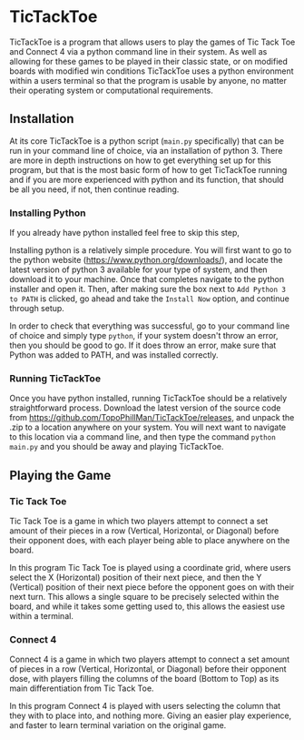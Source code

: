 # TicTackToe
TicTackToe is a program that allows users to play the games of Tic Tack Toe and Connect 4 via a python command line in their system. As well as allowing for these games to be played in their classic state, or on modified boards with modified win conditions TicTackToe uses a python environment within a users terminal so that the program is usable by anyone, no matter their operating system or computational requirements.

## Installation
At its core TicTackToe is a python script (```main.py``` specifically) that can be run in your command line of choice, via an installation of python 3. There are more in depth instructions on how to get everything set up for this program, but that is the most basic form of how to get TicTackToe running and if you are more experienced with python and its function, that should be all you need, if not, then continue reading.

### Installing Python
If you already have python installed feel free to skip this step,

Installing python is a relatively simple procedure. You will first want to go to the python website (https://www.python.org/downloads/), and locate the latest version of python 3 available for your type of system, and then download it to your machine. Once that completes navigate to the python installer and open it. Then, after making sure the box next to ```Add Python 3 to PATH``` is clicked, go ahead and take the ```Install Now``` option, and continue through setup.

In order to check that everything was successful, go to your command line of choice and simply type ```python```, if your system doesn't throw an error, then you should be good to go. If it does throw an error, make sure that Python was added to PATH, and was installed correctly. 

### Running TicTackToe
Once you have python installed, running TicTackToe should be a relatively straightforward process. Download the latest version of the source code from https://github.com/TopoPhillMan/TicTackToe/releases, and unpack the .zip to a location anywhere on your system. You will next want to navigate to this location via a command line, and then type the command ```python main.py``` and you should be away and playing TicTackToe.

## Playing the Game
### Tic Tack Toe
Tic Tack Toe is a game in which two players attempt to connect a set amount of their pieces in a row (Vertical, Horizontal, or Diagonal) before their opponent does, with each player being able to place anywhere on the board. 

In this program Tic Tack Toe is played using a coordinate grid, where users select the X (Horizontal) position of their next piece, and then the Y (Vertical) position of their next piece before the opponent goes on with their next turn. This allows a single square to be precisely selected within the board, and while it takes some getting used to, this allows the easiest use within a terminal. 

### Connect 4
Connect 4 is a game in which two players attempt to connect a set amount of pieces in a row (Vertical, Horizontal, or Diagonal) before their opponent dose, with players filling the columns of the board (Bottom to Top) as its main differentiation from Tic Tack Toe. 

In this program Connect 4 is played with users selecting the column that they with to place into, and nothing more. Giving an easier play experience, and faster to learn terminal variation on the original game.

